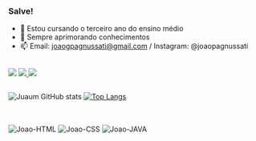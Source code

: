### Salve!

- 🔭 Estou cursando o terceiro ano do ensino médio
- 🌱 Sempre aprimorando conhecimentos
- 📫 Email: joaogpagnussati@gmail.com / Instagram: @joaopagnussati

##

<div> 
  <a href="https://instagram.com/joaopagnussati" target="_blank"><img src="https://img.shields.io/badge/-Instagram-%23E4405F?style=for-the-badge&logo=instagram&logoColor=white" target="_blank"></a>
  <a href = "mailto:joaogpagnussati@gmail.com"><img src="https://img.shields.io/badge/-Gmail-%23333?style=for-the-badge&logo=gmail&logoColor=white" target="_blank"</a>
  <a href="https://www.linkedin.com/in/joão-gabriel-pagnussati-063161278/" target="_blank"><img src="https://img.shields.io/badge/-LinkedIn-%230077B5?style=for-the-badge&logo=linkedin&logoColor=white" target="_blank"></a> 
</div>
  
##
  
![Juaum GitHub stats](https://github-readme-stats.vercel.app/api?username=Pagnussati&show_icons=true&theme=dracula)
[![Top Langs](https://github-readme-stats.vercel.app/api/top-langs/?username=Pagnussati&hide_progress=true)](https://github.com/Pagnussati/github-readme-stats)
  
##
  
<div style="display: inline_block"><br>
  <img align="center" alt="Joao-HTML" src="https://img.shields.io/badge/HTML5-E34F26?style=for-the-badge&logo=html5&logoColor=white">
  <img align="center" alt="Joao-CSS" src="https://img.shields.io/badge/CSS3-1572B6?style=for-the-badge&logo=css3&logoColor=white">
  <img align="center" alt="Joao-JAVA" src="https://img.shields.io/badge/Java-ED8B00?style=for-the-badge&logo=openjdk&logoColor=white">
</div>
